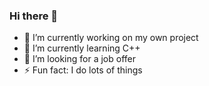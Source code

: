 ### Hi there 👋



- 🔭 I’m currently working on my own project
- 🌱 I’m currently learning C++
- 🤔 I’m looking for a job offer
- ⚡ Fun fact: I do lots of things

